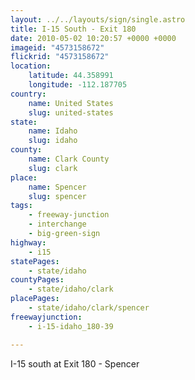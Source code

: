 ```yaml
---
layout: ../../layouts/sign/single.astro
title: I-15 South - Exit 180
date: 2010-05-02 10:20:57 +0000 +0000
imageid: "4573158672"
flickrid: "4573158672"
location:
    latitude: 44.358991
    longitude: -112.187705
country:
    name: United States
    slug: united-states
state:
    name: Idaho
    slug: idaho
county:
    name: Clark County
    slug: clark
place:
    name: Spencer
    slug: spencer
tags:
    - freeway-junction
    - interchange
    - big-green-sign
highway:
    - i15
statePages:
    - state/idaho
countyPages:
    - state/idaho/clark
placePages:
    - state/idaho/clark/spencer
freewayjunction:
    - i-15-idaho_180-39

---
```

I-15 south at Exit 180 - Spencer